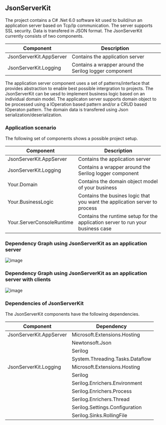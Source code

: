 ## JsonServerKit
The project contains a C# .Net 6.0 software kit used to build/run an application server based on Tcp/Ip communication. 
The server supports SSL security. Data is transfered in JSON format. The JsonServerKit currently consists of two components.

| Component | Description |
| ------------- | ------------- |
| JsonServerKit.AppServer | Contains the application server |
| JsonServerKit.Logging | Contains a wrapper around the Serilog logger component |

The application server component uses a set of patterns/interface that provides abstraction to enable best possible intergration to projects.
The JsonServerKit can be uesd to implement business logic based on an individual domain model.
The applicaton server supports domain object to be processed using a IOperation based pattern and/or a CRUD based IOperaton pattern.
The domain data is transfered using Json serialization/deserialization.     

### Application scenario
The following set of components shows a possible project setup. 

| Component | Description |
| ------------- | ------------- |
| JsonServerKit.AppServer | Contains the application server |
| JsonServerKit.Logging | Contains a wrapper around the Serilog logger component |
| Your.Domain | Contains the domain object model of your business |
| Your.BusinessLogic | Contains the busines logic that you want the application server to process |
| Your.ServerConsoleRuntime | Contains the runtime setup for the application server to run your business case |

### Dependency Graph using JsonServerKit as an application server
![image](https://user-images.githubusercontent.com/118096766/201517279-a9dd813c-803c-4bd1-a1c5-1c831e15a5af.png)

### Dependency Graph using JsonServerKit as an application server with clients
![image](https://user-images.githubusercontent.com/118096766/201517285-6f903ac9-481c-481c-a2e2-95e05a9226d4.png)

### Dependencies of JsonServerKit
The JsonServerKit components have the following dependencies.

| Component | Dependency |
| ------------- | ------------- |
| JsonServerKit.AppServer | Microsoft.Extensions.Hosting |
|  | Newtonsoft.Json |
|  | Serilog |
|  | System.Threading.Tasks.Dataflow |
| JsonServerKit.Logging | Microsoft.Extensions.Hosting |
|  | Serilog |
|  | Serilog.Enrichers.Environment |
|  | Serilog.Enrichers.Process |
|  | Serilog.Enrichers.Thread |
|  | Serilog.Settings.Configuration |
|  | Serilog.Sinks.RollingFile |
